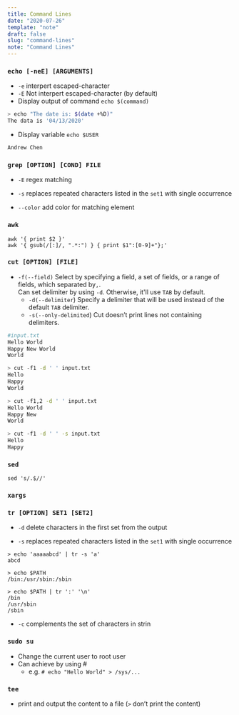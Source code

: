 ```yaml
---
title: Command Lines
date: "2020-07-26"
template: "note"
draft: false
slug: "command-lines"
note: "Command Lines"
---
```

### `echo [-neE] [ARGUMENTS]`
- `-e` interpert escaped-character
- `-E` Not interpert escaped-character (by default)
- Display output of command `echo $(command)`
```bash
> echo "The date is: $(date +%D)"
The data is '04/13/2020'
```
- Display variable `echo $USER`
```bash
Andrew Chen
```

### `grep [OPTION] [COND] FILE`

- `-E` regex matching

- `-s` replaces repeated characters listed in the `set1` with single occurrence

- `--color` add color for matching element

### `awk`
  ```
  awk '{ print $2 }'
  awk '{ gsub(/[:]/, ".*:") } { print $1":[0-9]+"};'
  ```

### `cut [OPTION] [FILE]`
  - `-f(--field)`  Select by specifying a field, a set of fields, or a range of fields, which separated by`,`. <br/>
    Can set delimiter by using `-d`. Otherwise, it'll use `TAB` by default.
    - `-d(--delimiter`) Specify a delimiter that will be used instead of the default `TAB` delimiter.
    - `-s(--only-delimited`) Cut doesn’t print lines not containing delimiters.

  ```bash
  #input.txt
  Hello World
  Happy New World
  World

  > cut -f1 -d ' ' input.txt
  Hello
  Happy
  World

  > cut -f1,2 -d ' ' input.txt
  Hello World
  Happy New
  World

  > cut -f1 -d ' ' -s input.txt
  Hello
  Happy
  ```

### `sed`
  ```
  sed 's/.$//'
  ```
### `xargs`


### `tr [OPTION] SET1 [SET2]`

- `-d` delete characters in the first set from the output

- `-s` replaces repeated characters listed in the `set1` with single occurrence

```shell
> echo 'aaaaabcd' | tr -s 'a'
abcd

> echo $PATH
/bin:/usr/sbin:/sbin

> echo $PATH | tr ':' '\n'
/bin
/usr/sbin
/sbin
```

- `-c` complements the set of characters in strin

### `sudo su`
  - Change the current user to root user
  - Can achieve by using #
    - e.g. `# echo "Hello World" > /sys/...`
### `tee`
  - print and output the content to a file (`>` don’t print the content)
